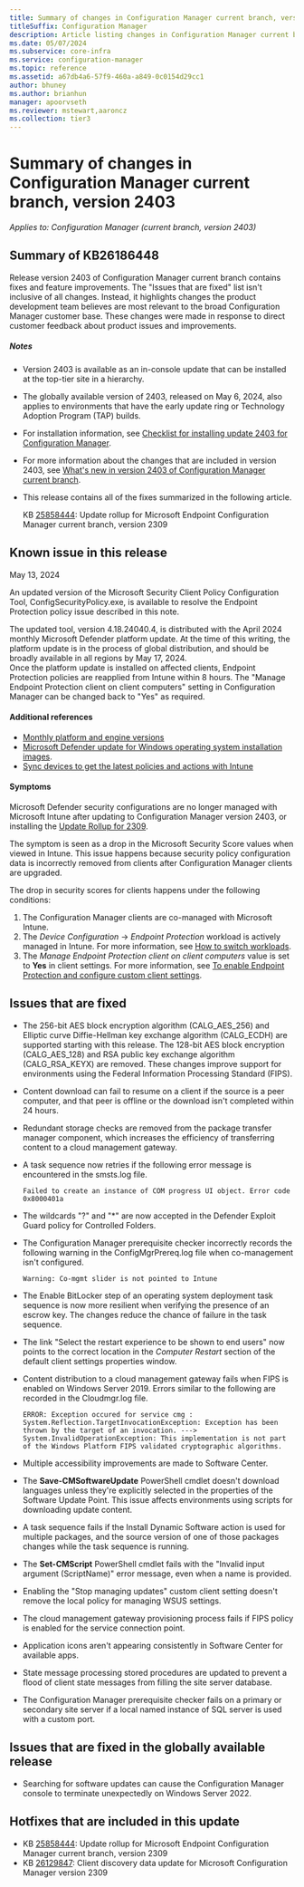 ```yaml
---
title: Summary of changes in Configuration Manager current branch, version 2403
titleSuffix: Configuration Manager
description: Article listing changes in Configuration Manager current branch, version 2403
ms.date: 05/07/2024
ms.subservice: core-infra
ms.service: configuration-manager
ms.topic: reference
ms.assetid: a67db4a6-57f9-460a-a849-0c0154d29cc1
author: bhuney
ms.author: brianhun
manager: apoorvseth
ms.reviewer: mstewart,aaroncz 
ms.collection: tier3
---
```


# Summary of changes in Configuration Manager current branch, version 2403

*Applies to: Configuration Manager (current branch, version 2403)*

## Summary of KB26186448
Release version 2403 of Configuration Manager current branch contains fixes and feature improvements.
The "Issues that are fixed" list isn't inclusive of all changes. Instead, it highlights changes the product development team believes are most relevant to the broad Configuration Manager customer base. These changes were made in response to direct customer feedback about product issues and improvements.

##### Notes
- Version 2403 is available as an in-console update that can be installed at the top-tier site in a hierarchy.
- The globally available version of 2403, released on May 6, 2024, also applies to environments that have the early update ring or Technology Adoption Program (TAP) builds.
- For installation information, see [Checklist for installing update 2403 for Configuration Manager](../../core/servers/manage/checklist-for-installing-update-2403.md).
- For more information about the changes that are included in version 2403, see [What's new in version 2403 of Configuration Manager current branch](../../core/plan-design/changes/whats-new-in-version-2403.md).
- This release contains all of the fixes summarized in the following article.

   KB [25858444](../../hotfix/2309/25858444.md): Update rollup for Microsoft Endpoint Configuration Manager current branch, version 2309

## Known issue in this release
May 13, 2024
<!-- 27951696 -->

An updated version of the Microsoft Security Client Policy Configuration Tool, ConfigSecurityPolicy.exe, is available to resolve the Endpoint Protection policy issue described in this note.

The updated tool, version 4.18.24040.4, is distributed with the April 2024 monthly Microsoft Defender platform update. At the time of this writing, the platform update is in the process of global distribution, and should be broadly available in all regions by May 17, 2024.   
Once the platform update is installed on affected clients, Endpoint Protection policies are reapplied from Intune within 8 hours. The "Manage Endpoint Protection client on client computers" setting in Configuration Manager can be changed back to "Yes" as required.
#### Additional references

- [Monthly platform and engine versions](/defender-endpoint/microsoft-defender-antivirus-updates#monthly-platform-and-engine-versions)
- [Microsoft Defender update for Windows operating system installation images](https://support.microsoft.com/topic/microsoft-defender-update-for-windows-operating-system-installation-images-1c89630b-61ff-00a1-04e2-2d1f3865450d).
- [Sync devices to get the latest policies and actions with Intune](../../../intune-service/remote-actions/device-sync.md#sync-a-device)

#### Symptoms
Microsoft Defender security configurations are no longer managed with Microsoft Intune after updating to Configuration Manager version 2403, or installing the [Update Rollup for 2309](../../hotfix/2309/25858444.md). 

The symptom is seen as a drop in the Microsoft Security Score values when viewed in Intune. This issue happens because security policy configuration data is incorrectly removed from clients after Configuration Manager clients are upgraded. 

The drop in security scores for clients happens under the following conditions:
1. The Configuration Manager clients are co-managed with Microsoft Intune.
2. The *Device Configuration* -> *Endpoint Protection* workload is actively managed in Intune. For more information, see [How to switch workloads](../../comanage/how-to-switch-workloads.md).
3. The *Manage Endpoint Protection client on client computers* value is set to **Yes** in client settings. For more information, see [To enable Endpoint Protection and configure custom client settings](../../protect/deploy-use/endpoint-protection-configure-client.md#to-enable-endpoint-protection-and-configure-custom-client-settings).
<!--
Customers that have a potentially affected environment should wait to deploy version 2403 or the 2309 Update Rollup until a fix is available. 
See the details below if the environment is already updated, but the new clients aren't yet installed.
  - If enabled, disable the hierarchy setting to *Upgrade all clients in the pre-production collection automatically using the pre-production client*. For more information, see [Configuration automatic client upgrades to use a pre-production collection](../../core/clients/manage/upgrade/test-client-upgrades.md#configure-automatic-client-upgrades-to-use-a-pre-production-collection).
  -  Avoid using the *Promote Pre-production Client* action. For more information, see [Promote a new client to production](../../core/clients/manage/upgrade/test-client-upgrades.md#promote-a-new-client-to-production). 

If clients are already updated, set the *Manage Endpoint Protection client on client computers* value to **No** in client settings. This can be done only for collections with co-managed clients. Microsoft Intune policy will reapply, and the clients will again be managed as expected.

This note will be updated when additional information is available.
-->

## Issues that are fixed
<!-- 9199873 -->
- The 256-bit AES block encryption algorithm (CALG_AES_256) and Elliptic curve Diffie-Hellman key exchange algorithm (CALG_ECDH) are supported starting with this release. The 128-bit AES block encryption (CALG_AES_128) and RSA public key exchange algorithm (CALG_RSA_KEYX) are removed. 
These changes improve support for environments using the Federal Information Processing Standard (FIPS).

<!-- 15047314 -->
- Content download can fail to resume on a client if the source is a peer computer, and that peer is offline or the download isn't completed within 24 hours.

<!-- 15990439 -->
- Redundant storage checks are removed from the package transfer manager component, which increases the efficiency of transferring content to a cloud management gateway.

<!-- 16323943 -->
- A task sequence now retries if the following error message is encountered in the smsts.log file.
   ```text
   Failed to create an instance of COM progress UI object. Error code 0x8000401a
   ```

<!-- 16704127 -->
- The wildcards "?" and "*" are now accepted in the Defender Exploit Guard policy for Controlled Folders.

<!-- 16718871 -->
- The Configuration Manager prerequisite checker incorrectly records the following warning in the ConfigMgrPrereq.log file when co-management isn't configured.
   ```text
   Warning: Co-mgmt slider is not pointed to Intune
   ```

<!-- 17455669 -->
- The Enable BitLocker step of an operating system deployment task sequence is now more resilient when verifying the presence of an escrow key. The changes reduce the chance of failure in the task sequence.

<!-- 18445693 -->
- The link "Select the restart experience to be shown to end users" now points to the correct location in the *Computer Restart* section of the default client settings properties window.

<!-- 20651755 -->
- Content distribution to a cloud management gateway fails when FIPS is enabled on Windows Server 2019. Errors similar to the following are recorded in the Cloudmgr.log file.
   ```text
   ERROR: Exception occured for service cmg : System.Reflection.TargetInvocationException: Exception has been thrown by the target of an invocation. ---> System.InvalidOperationException: This implementation is not part of the Windows Platform FIPS validated cryptographic algorithms.
   ```

<!-- 21120881 -->
- Multiple accessibility improvements are made to Software Center.

<!-- 21209172 -->
- The **Save-CMSoftwareUpdate** PowerShell cmdlet doesn't download languages unless they're explicitly selected in the properties of the Software Update Point. This issue affects environments using scripts for downloading update content.

<!-- 24269707 -->
- A task sequence fails if the Install Dynamic Software action is used for multiple packages, and the source version of one of those packages changes while the task sequence is running.

<!-- 24363755 -->
- The **Set-CMScript** PowerShell cmdlet fails with the "Invalid input argument (ScriptName)" error message, even when a name is provided.

<!-- 24392983 -->
- Enabling the "Stop managing updates" custom client setting doesn't remove the local policy for managing WSUS settings.

<!-- 25247588 -->
- The cloud management gateway provisioning process fails if FIPS policy is enabled for the service connection point.

<!-- 25479340 -->
- Application icons aren't appearing consistently in Software Center for available apps.

<!-- 26660096 -->
- State message processing stored procedures are updated to prevent a flood of client state messages from filling the site server database.

<!-- 27252781 -->
- The Configuration Manager prerequisite checker fails on a primary or secondary site server if a local named instance of SQL server is used with a custom port.

## Issues that are fixed in the globally available release
<!-- 27821294 -->
- Searching for software updates can cause the Configuration Manager console to terminate unexpectedly on Windows Server 2022.

## Hotfixes that are included in this update
- KB [25858444](../../hotfix/2309/25858444.md): Update rollup for Microsoft Endpoint Configuration Manager current branch, version 2309
- KB [26129847](../../hotfix/2309/26129847.md): Client discovery data update for Microsoft Configuration Manager version 2309